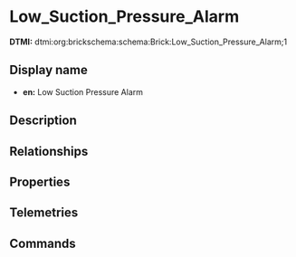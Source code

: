 # Low_Suction_Pressure_Alarm
**DTMI:** dtmi:org:brickschema:schema:Brick:Low_Suction_Pressure_Alarm;1
## Display name
- **en:** Low Suction Pressure Alarm
## Description
## Relationships
## Properties
## Telemetries
## Commands
